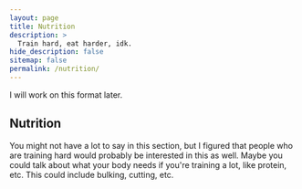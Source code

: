 ```yaml
---
layout: page
title: Nutrition
description: >
  Train hard, eat harder, idk.   
hide_description: false
sitemap: false
permalink: /nutrition/
---
```


I will work on this format later. 

## Nutrition

You might not have a lot to say in this section, but I figured that people who are training hard would probably be interested in this as well. Maybe you could talk about what your body needs if you're training a lot, like protein, etc. This could include bulking, cutting, etc.
